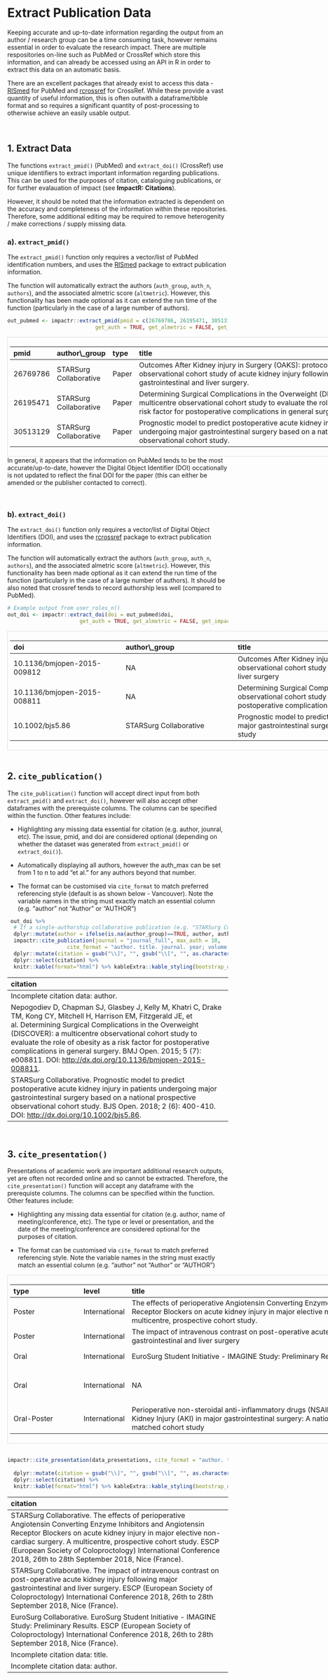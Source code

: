 **Extract Publication Data**
============================

Keeping accurate and up-to-date information regarding the output from an
author / research group can be a time consuming task, however remains
essential in order to evaluate the research impact. There are multiple
respositories on-line such as PubMed or CrossRef which store this
information, and can already be accessed using an API in R in order to
extract this data on an automatic basis.

There are an excellent packages that already exist to access this data -
[RISmed](https://cran.r-project.org/web/packages/RISmed/RISmed.pdf) for
PubMed and [rcrossref](https://github.com/ropensci/rcrossref) for
CrossRef. While these provide a vast quantity of useful information,
this is often outwith a dataframe/tibble format and so requires a
significant quantity of post-processing to otherwise achieve an easily
usable output.

 

**1. Extract Data**
-------------------

The functions `extract_pmid()` (PubMed) and `extract_doi()` (CrossRef)
use unique identifiers to extract important information regarding
publications. This can be used for the purposes of citation, cataloguing
publications, or for further evalauation of impact (see **ImpactR:
Citations**).

However, it should be noted that the information extracted is dependent
on the accuracy and completeness of the information within these
repositories. Therefore, some additional editing may be required to
remove heterogenity / make corrections / supply missing data.

### **a). `extract_pmid()`**

The `extract_pmid()` function only requires a vector/list of PubMed
identification numbers, and uses the
[RISmed](https://cran.r-project.org/web/packages/RISmed/RISmed.pdf)
package to extract publication information.

The function will automatically extract the authors (`auth_group`,
`auth_n`, `authors`), and the associated almetric score (`altmetric`).
However, this functionality has been made optional as it can extend the
run time of the function (particularly in the case of a large number of
authors).

``` r
out_pubmed <- impactr::extract_pmid(pmid = c(26769786, 26195471, 30513129),
                            get_auth = TRUE, get_almetric = FALSE, get_impact = FALSE)
```

<div style="border: 1px solid #ddd; padding: 5px; overflow-x: scroll; width:1000px; ">
<table class="table table-striped" style="width: auto !important; margin-left: auto; margin-right: auto;">
<thead>
<tr>
<th style="text-align:left;">
pmid
</th>
<th style="text-align:left;">
author\_group
</th>
<th style="text-align:left;">
type
</th>
<th style="text-align:left;">
title
</th>
<th style="text-align:right;">
year
</th>
<th style="text-align:left;">
journal\_full
</th>
<th style="text-align:left;">
journal\_abbr
</th>
<th style="text-align:left;">
volume
</th>
<th style="text-align:left;">
issue
</th>
<th style="text-align:left;">
pages
</th>
<th style="text-align:left;">
doi
</th>
<th style="text-align:left;">
journal\_issn
</th>
<th style="text-align:right;">
cite\_pm
</th>
<th style="text-align:right;">
auth\_n
</th>
<th style="text-align:left;">
author
</th>
</tr>
</thead>
<tbody>
<tr>
<td style="text-align:left;">
26769786
</td>
<td style="text-align:left;">
STARSurg Collaborative
</td>
<td style="text-align:left;">
Paper
</td>
<td style="text-align:left;min-width: 6in; ">
Outcomes After Kidney injury in Surgery (OAKS): protocol for a
multicentre, observational cohort study of acute kidney injury following
major gastrointestinal and liver surgery.
</td>
<td style="text-align:right;">
2016
</td>
<td style="text-align:left;">
BMJ open
</td>
<td style="text-align:left;">
BMJ Open
</td>
<td style="text-align:left;">
6
</td>
<td style="text-align:left;">
1
</td>
<td style="text-align:left;">
e009812
</td>
<td style="text-align:left;">
10.1136/bmjopen-2015-009812
</td>
<td style="text-align:left;">
2044-6055
</td>
<td style="text-align:right;">
2
</td>
<td style="text-align:right;">
40
</td>
<td style="text-align:left;min-width: 6in; ">
Bath M, Glasbey J, Claireaux H, Drake T, Gundogan …
</td>
</tr>
<tr>
<td style="text-align:left;">
26195471
</td>
<td style="text-align:left;">
STARSurg Collaborative
</td>
<td style="text-align:left;">
Paper
</td>
<td style="text-align:left;min-width: 6in; ">
Determining Surgical Complications in the Overweight (DISCOVER): a
multicentre observational cohort study to evaluate the role of obesity
as a risk factor for postoperative complications in general surgery.
</td>
<td style="text-align:right;">
2015
</td>
<td style="text-align:left;">
BMJ open
</td>
<td style="text-align:left;">
BMJ Open
</td>
<td style="text-align:left;">
5
</td>
<td style="text-align:left;">
7
</td>
<td style="text-align:left;">
e008811
</td>
<td style="text-align:left;">
10.1136/bmjopen-2015-008811
</td>
<td style="text-align:left;">
2044-6055
</td>
<td style="text-align:right;">
5
</td>
<td style="text-align:right;">
11
</td>
<td style="text-align:left;min-width: 6in; ">
Nepogodiev D, Chapman SJ, Glasbey J, Kelly M, Khat…
</td>
</tr>
<tr>
<td style="text-align:left;">
30513129
</td>
<td style="text-align:left;">
STARSurg Collaborative
</td>
<td style="text-align:left;">
Paper
</td>
<td style="text-align:left;min-width: 6in; ">
Prognostic model to predict postoperative acute kidney injury in
patients undergoing major gastrointestinal surgery based on a national
prospective observational cohort study.
</td>
<td style="text-align:right;">
2018
</td>
<td style="text-align:left;">
BJS open
</td>
<td style="text-align:left;">
BJS Open
</td>
<td style="text-align:left;">
2
</td>
<td style="text-align:left;">
6
</td>
<td style="text-align:left;">
400-410
</td>
<td style="text-align:left;">
10.1002/bjs5.86
</td>
<td style="text-align:left;">
2474-9842
</td>
<td style="text-align:right;">
0
</td>
<td style="text-align:right;">
1784
</td>
<td style="text-align:left;min-width: 6in; ">
Nepogodiev D, Walker K, Glasbey JC, Drake TM, Bora…
</td>
</tr>
</tbody>
</table>
</div>
In general, it appears that the information on PubMed tends to be the
most accurate/up-to-date, however the Digital Object Identifier (DOI)
occationally is not updated to reflect the final DOI for the paper (this
can either be amended or the publisher contacted to correct).

 

### **b). `extract_doi()`**

The `extract_doi()` function only requires a vector/list of Digital
Object Identifiers (DOI), and uses the
[rcrossref](https://github.com/ropensci/rcrossref) package to extract
publication information.

The function will automatically extract the authors (`auth_group`,
`auth_n`, `authors`), and the associated almetric score (`altmetric`).
However, this functionality has been made optional as it can extend the
run time of the function (particularly in the case of a large number of
authors). It should be also noted that crossref tends to record
authorship less well (compared to PubMed).

``` r
# Example output from user_roles_n()
out_doi <- impactr::extract_doi(doi = out_pubmed$doi,
                       get_auth = TRUE, get_almetric = FALSE, get_impact = FALSE)
```

<div style="border: 1px solid #ddd; padding: 5px; overflow-x: scroll; width:1000px; ">
<table class="table table-striped" style="width: auto !important; margin-left: auto; margin-right: auto;">
<thead>
<tr>
<th style="text-align:left;">
doi
</th>
<th style="text-align:left;">
author\_group
</th>
<th style="text-align:left;">
title
</th>
<th style="text-align:right;">
year
</th>
<th style="text-align:left;">
journal\_abbr
</th>
<th style="text-align:left;">
volume
</th>
<th style="text-align:left;">
issue
</th>
<th style="text-align:left;">
pages
</th>
<th style="text-align:right;">
cite\_cr
</th>
<th style="text-align:right;">
auth\_n
</th>
<th style="text-align:left;">
author
</th>
<th style="text-align:left;">
journal\_full
</th>
<th style="text-align:left;">
journal\_issn
</th>
</tr>
</thead>
<tbody>
<tr>
<td style="text-align:left;min-width: 2.5in; ">
10.1136/bmjopen-2015-009812
</td>
<td style="text-align:left;min-width: 2.5in; ">
NA
</td>
<td style="text-align:left;min-width: 7in; ">
Outcomes After Kidney injury in Surgery (OAKS): protocol for a
multicentre, observational cohort study of acute kidney injury following
major gastrointestinal and liver surgery
</td>
<td style="text-align:right;">
2016
</td>
<td style="text-align:left;">
BMJ Open
</td>
<td style="text-align:left;">
6
</td>
<td style="text-align:left;">
1
</td>
<td style="text-align:left;">
e009812
</td>
<td style="text-align:right;">
9
</td>
<td style="text-align:right;">
NA
</td>
<td style="text-align:left;min-width: 2.5in; ">
NA
</td>
<td style="text-align:left;">
BMJ Open
</td>
<td style="text-align:left;">
2044-6055
</td>
</tr>
<tr>
<td style="text-align:left;min-width: 2.5in; ">
10.1136/bmjopen-2015-008811
</td>
<td style="text-align:left;min-width: 2.5in; ">
NA
</td>
<td style="text-align:left;min-width: 7in; ">
Determining Surgical Complications in the Overweight (DISCOVER): a
multicentre observational cohort study to evaluate the role of obesity
as a risk factor for postoperative complications in general surgery
</td>
<td style="text-align:right;">
2015
</td>
<td style="text-align:left;">
BMJ Open
</td>
<td style="text-align:left;">
5
</td>
<td style="text-align:left;">
7
</td>
<td style="text-align:left;">
e008811
</td>
<td style="text-align:right;">
9
</td>
<td style="text-align:right;">
11
</td>
<td style="text-align:left;min-width: 2.5in; ">
Nepogodiev D, Chapman SJ, Glasbey J, Kelly M, Khat…
</td>
<td style="text-align:left;">
BMJ Open
</td>
<td style="text-align:left;">
2044-6055
</td>
</tr>
<tr>
<td style="text-align:left;min-width: 2.5in; ">
10.1002/bjs5.86
</td>
<td style="text-align:left;min-width: 2.5in; ">
STARSurg Collaborative
</td>
<td style="text-align:left;min-width: 7in; ">
Prognostic model to predict postoperative acute kidney injury in
patients undergoing major gastrointestinal surgery based on a national
prospective observational cohort study
</td>
<td style="text-align:right;">
2018
</td>
<td style="text-align:left;">
BJS Open
</td>
<td style="text-align:left;">
2
</td>
<td style="text-align:left;">
6
</td>
<td style="text-align:left;">
400-410
</td>
<td style="text-align:right;">
0
</td>
<td style="text-align:right;">
NA
</td>
<td style="text-align:left;min-width: 2.5in; ">
NA
</td>
<td style="text-align:left;">
BJS Open
</td>
<td style="text-align:left;">
2474-9842
</td>
</tr>
</tbody>
</table>
</div>
 

**2. `cite_publication()`**
---------------------------

The `cite_publication()` function will accept direct input from both
`extract_pmid()` and `extract_doi()`, however will also accept other
dataframes with the prerequiste columns. The columns can be specified
within the function. Other features include:

-   Highlighting any missing data essential for citation (e.g. author,
    jounral, etc). The issue, pmid, and doi are considered optional
    (depending on whether the dataset was generated from
    `extract_pmid()` or `extract_doi()`).

-   Automatically displaying all authors, however the auth\_max can be
    set from 1 to n to add “et al.” for any authors beyond that number.

-   The format can be customised via `cite_format` to match preferred
    referencing style (default is as shown below - Vancouver). Note the
    variable names in the string must exactly match an essential column
    (e.g. “author” not “Author” or “AUTHOR”)

``` r
 out_doi %>%
  # If a single-authorship collaborative publication (e.g. "STARSurg Collaborative") then display that
  dplyr::mutate(author = ifelse(is.na(author_group)==TRUE, author, author_group)) %>%
  impactr::cite_publication(journal = "journal_full", max_auth = 10,
                   cite_format = "author. title. journal. year; volume (issue): pages. PMID: pmid. DOI: doi.") %>%
  dplyr::mutate(citation = gsub("\\]", "", gsub("\\[", "", as.character(citation)))) %>%
  dplyr::select(citation) %>%
  knitr::kable(format="html") %>% kableExtra::kable_styling(bootstrap_options = "striped", full_width = F)
```

<table class="table table-striped" style="width: auto !important; margin-left: auto; margin-right: auto;">
<thead>
<tr>
<th style="text-align:left;">
citation
</th>
</tr>
</thead>
<tbody>
<tr>
<td style="text-align:left;">
Incomplete citation data: author.
</td>
</tr>
<tr>
<td style="text-align:left;">
Nepogodiev D, Chapman SJ, Glasbey J, Kelly M, Khatri C, Drake TM, Kong
CY, Mitchell H, Harrison EM, Fitzgerald JE, et al. Determining Surgical
Complications in the Overweight (DISCOVER): a multicentre observational
cohort study to evaluate the role of obesity as a risk factor for
postoperative complications in general surgery. BMJ Open. 2015; 5 (7):
e008811. DOI:
<a href="http://dx.doi.org/10.1136/bmjopen-2015-008811" class="uri">http://dx.doi.org/10.1136/bmjopen-2015-008811</a>.
</td>
</tr>
<tr>
<td style="text-align:left;">
STARSurg Collaborative. Prognostic model to predict postoperative acute
kidney injury in patients undergoing major gastrointestinal surgery
based on a national prospective observational cohort study. BJS Open.
2018; 2 (6): 400-410. DOI:
<a href="http://dx.doi.org/10.1002/bjs5.86" class="uri">http://dx.doi.org/10.1002/bjs5.86</a>.
</td>
</tr>
</tbody>
</table>
 

**3. `cite_presentation()`**
----------------------------

Presentations of academic work are important additional research
outputs, yet are often not recorded online and so cannot be extracted.
Therefore, the `cite_presentation()` function will accept any dataframe
with the prerequiste columns. The columns can be specified within the
function. Other features include:

-   Highlighting any missing data essential for citation (e.g. author,
    name of meeting/conference, etc). The type or level or presentation,
    and the date of the meeting/conference are considered optional for
    the purposes of citation.

-   The format can be customised via `cite_format` to match preferred
    referencing style. Note the variable names in the string must
    exactly match an essential column (e.g. “author” not “Author” or
    “AUTHOR”)

<div style="border: 1px solid #ddd; padding: 5px; overflow-x: scroll; width:1000px; ">
<table class="table table-striped" style="width: auto !important; margin-left: auto; margin-right: auto;">
<thead>
<tr>
<th style="text-align:left;">
type
</th>
<th style="text-align:left;">
level
</th>
<th style="text-align:left;">
title
</th>
<th style="text-align:left;">
con\_org
</th>
<th style="text-align:left;">
con\_name
</th>
<th style="text-align:left;">
con\_date\_start
</th>
<th style="text-align:left;">
con\_date\_end
</th>
<th style="text-align:left;">
con\_city
</th>
<th style="text-align:left;">
con\_country
</th>
<th style="text-align:left;">
author
</th>
</tr>
</thead>
<tbody>
<tr>
<td style="text-align:left;min-width: 1.5in; ">
Poster
</td>
<td style="text-align:left;">
International
</td>
<td style="text-align:left;min-width: 7in; ">
The effects of perioperative Angiotensin Converting Enzyme Inhibitors
and Angiotensin Receptor Blockers on acute kidney injury in major
elective non-cardiac surgery. A multicentre, prospective cohort study.
</td>
<td style="text-align:left;min-width: 3in; ">
ESCP (European Society of Coloproctology)
</td>
<td style="text-align:left;min-width: 3in; ">
International Conference 2018
</td>
<td style="text-align:left;">
2018-09-26
</td>
<td style="text-align:left;">
2018-09-28
</td>
<td style="text-align:left;">
Nice
</td>
<td style="text-align:left;min-width: 1.5in; ">
France
</td>
<td style="text-align:left;min-width: 3in; ">
STARSurg Collaborative
</td>
</tr>
<tr>
<td style="text-align:left;min-width: 1.5in; ">
Poster
</td>
<td style="text-align:left;">
International
</td>
<td style="text-align:left;min-width: 7in; ">
The impact of intravenous contrast on post-operative acute kidney injury
following major gastrointestinal and liver surgery
</td>
<td style="text-align:left;min-width: 3in; ">
ESCP (European Society of Coloproctology)
</td>
<td style="text-align:left;min-width: 3in; ">
International Conference 2018
</td>
<td style="text-align:left;">
2018-09-26
</td>
<td style="text-align:left;">
2018-09-28
</td>
<td style="text-align:left;">
Nice
</td>
<td style="text-align:left;min-width: 1.5in; ">
France
</td>
<td style="text-align:left;min-width: 3in; ">
STARSurg Collaborative
</td>
</tr>
<tr>
<td style="text-align:left;min-width: 1.5in; ">
Oral
</td>
<td style="text-align:left;">
International
</td>
<td style="text-align:left;min-width: 7in; ">
EuroSurg Student Initiative - IMAGINE Study: Preliminary Results
</td>
<td style="text-align:left;min-width: 3in; ">
ESCP (European Society of Coloproctology)
</td>
<td style="text-align:left;min-width: 3in; ">
International Conference 2018
</td>
<td style="text-align:left;">
2018-09-26
</td>
<td style="text-align:left;">
2018-09-28
</td>
<td style="text-align:left;">
Nice
</td>
<td style="text-align:left;min-width: 1.5in; ">
France
</td>
<td style="text-align:left;min-width: 3in; ">
EuroSurg Collaborative
</td>
</tr>
<tr>
<td style="text-align:left;min-width: 1.5in; ">
Oral
</td>
<td style="text-align:left;">
International
</td>
<td style="text-align:left;min-width: 7in; ">
NA
</td>
<td style="text-align:left;min-width: 3in; ">
RSM (Royal Society of Medicine)
</td>
<td style="text-align:left;min-width: 3in; ">
doctor as a scholar and a scientist: international research course for
medical students and foundation year doctors
</td>
<td style="text-align:left;">
2018-10-13
</td>
<td style="text-align:left;">
2018-10-13
</td>
<td style="text-align:left;">
London
</td>
<td style="text-align:left;min-width: 1.5in; ">
UK
</td>
<td style="text-align:left;min-width: 3in; ">
STARSurg Collaborative
</td>
</tr>
<tr>
<td style="text-align:left;min-width: 1.5in; ">
Oral-Poster
</td>
<td style="text-align:left;">
International
</td>
<td style="text-align:left;min-width: 7in; ">
Perioperative non-steroidal anti-inflammatory drugs (NSAID)
administration and Acute Kidney Injury (AKI) in major gastrointestinal
surgery: A national, multicentre, propensity matched cohort study
</td>
<td style="text-align:left;min-width: 3in; ">
ASiT (Association of Surgeons in Training)
</td>
<td style="text-align:left;min-width: 3in; ">
ASIT Conference
</td>
<td style="text-align:left;">
2019-03-22
</td>
<td style="text-align:left;">
2019-03-23
</td>
<td style="text-align:left;">
Belfast
</td>
<td style="text-align:left;min-width: 1.5in; ">
United Kingdom
</td>
<td style="text-align:left;min-width: 3in; ">
NA
</td>
</tr>
</tbody>
</table>
</div>
 

``` r
impactr::cite_presentation(data_presentations, cite_format = "author. title. con_org con_name, con_date_range, con_city (con_country).") %>%
  
  dplyr::mutate(citation = gsub("\\]", "", gsub("\\[", "", as.character(citation)))) %>%
  dplyr::select(citation) %>%
  knitr::kable(format="html") %>% kableExtra::kable_styling(bootstrap_options = "striped", full_width = F)
```

<table class="table table-striped" style="width: auto !important; margin-left: auto; margin-right: auto;">
<thead>
<tr>
<th style="text-align:left;">
citation
</th>
</tr>
</thead>
<tbody>
<tr>
<td style="text-align:left;">
STARSurg Collaborative. The effects of perioperative Angiotensin
Converting Enzyme Inhibitors and Angiotensin Receptor Blockers on acute
kidney injury in major elective non-cardiac surgery. A multicentre,
prospective cohort study. ESCP (European Society of Coloproctology)
International Conference 2018, 26th to 28th September 2018, Nice
(France).
</td>
</tr>
<tr>
<td style="text-align:left;">
STARSurg Collaborative. The impact of intravenous contrast on
post-operative acute kidney injury following major gastrointestinal and
liver surgery. ESCP (European Society of Coloproctology) International
Conference 2018, 26th to 28th September 2018, Nice (France).
</td>
</tr>
<tr>
<td style="text-align:left;">
EuroSurg Collaborative. EuroSurg Student Initiative - IMAGINE Study:
Preliminary Results. ESCP (European Society of Coloproctology)
International Conference 2018, 26th to 28th September 2018, Nice
(France).
</td>
</tr>
<tr>
<td style="text-align:left;">
Incomplete citation data: title.
</td>
</tr>
<tr>
<td style="text-align:left;">
Incomplete citation data: author.
</td>
</tr>
</tbody>
</table>

